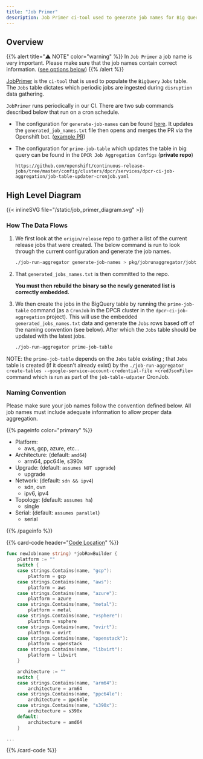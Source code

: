 ```yaml
---
title: "Job Primer"
description: Job Primer ci-tool used to generate job names for Big Query.
---
```


## Overview

{{% alert title="⚠️ NOTE" color="warning" %}}
In `Job Primer` a job name is very important. Please make sure that the job names contain correct information. ([see options below](#naming-convention))
{{% /alert %}}

[JobPrimer](https://github.com/openshift/ci-tools/tree/master/pkg/jobrunaggregator/jobtableprimer) is the `ci-tool` that is used to populate the `BigQuery` `Jobs` table. The `Jobs` table dictates which periodic jobs are ingested during `disruption` data gathering.

`JobPrimer` runs periodically in our CI. There are two sub commands described below that run on a cron schedule.

- The configuration for `generate-job-names` can be found [here](https://github.com/openshift/release/blob/1b5cdb332b99ec32316c8c89cf8268204609505b/ci-operator/jobs/infra-periodics.yaml#L2441-L2487). It updates the `generated_job_names.txt` file then opens and merges the PR via the Openshift bot. ([example PR](https://github.com/openshift/ci-tools/pull/2924))

- The configuration for `prime-job-table` which updates the table in big query can be found in the `DPCR Job Aggregation Configs` (**private repo**)

  ```
  https://github.com/openshift/continuous-release-jobs/tree/master/config/clusters/dpcr/services/dpcr-ci-job-aggregation/job-table-updater-cronjob.yaml
  ```

## High Level Diagram

{{< inlineSVG file="/static/job_primer_diagram.svg" >}}

### How The Data Flows

1. We first look at the `origin/release` repo to gather a list of the current release jobs that were created. The below command is run to look through the current configuration and generate the job names.

   ```sh
   ./job-run-aggregator generate-job-names > pkg/jobrunaggregator/jobtableprimer/generated_job_names.txt
   ```

1. That `generated_jobs_names.txt` is then committed to the repo.

   **You must then rebuild the binary so the newly generated list is correctly embedded.**

1. We then create the jobs in the BigQuery table by running the `prime-job-table` command (as a `CronJob` in the DPCR cluster in the `dpcr-ci-job-aggregation` project). This will use the embedded `generated_jobs_names.txt` data and generate the `Jobs` rows based off of the naming convention (see below). After which the `Jobs` table should be updated with the latest jobs.

   ```sh
   ./job-run-aggregator prime-job-table
   ```

NOTE: the `prime-job-table` depends on the `Jobs` table existing ; that `Jobs` table is created (if it doesn't already exist)
by the `./job-run-aggregator create-tables --google-service-account-credential-file <credJsonFile>` command which is
run as part of the `job-table-udpater` CronJob.

### Naming Convention

Please make sure your job names follow the convention defined below. All job names must include adequate information to allow proper data aggregation.

{{% pageinfo color="primary" %}}

- Platform:
  - aws, gcp, azure, etc...
- Architecture: (default: `amd64`)
  - arm64, ppc64le, s390x
- Upgrade: (default: `assumes NOT upgrade`)
  - upgrade
- Network: (default: `sdn && ipv4`)
  - sdn, ovn
  - ipv6, ipv4
- Topology: (default: `assumes ha`)
  - single
- Serial: (default: `assumes parallel`)
  - serial

{{% /pageinfo %}}

{{% card-code header="[Code Location](https://github.com/openshift/ci-tools/blob/659fc3fed6ebe7ed7fb0bde25330fe2f47e20d0b/pkg/jobrunaggregator/jobtableprimer/job_typer.go#L13-L114)" %}}

```go
func newJob(name string) *jobRowBuilder {
	platform := ""
	switch {
	case strings.Contains(name, "gcp"):
		platform = gcp
	case strings.Contains(name, "aws"):
		platform = aws
	case strings.Contains(name, "azure"):
		platform = azure
	case strings.Contains(name, "metal"):
		platform = metal
	case strings.Contains(name, "vsphere"):
		platform = vsphere
	case strings.Contains(name, "ovirt"):
		platform = ovirt
	case strings.Contains(name, "openstack"):
		platform = openstack
	case strings.Contains(name, "libvirt"):
		platform = libvirt
	}

	architecture := ""
	switch {
	case strings.Contains(name, "arm64"):
		architecture = arm64
	case strings.Contains(name, "ppc64le"):
		architecture = ppc64le
	case strings.Contains(name, "s390x"):
		architecture = s390x
	default:
		architecture = amd64
	}

...


```

{{% /card-code %}}

